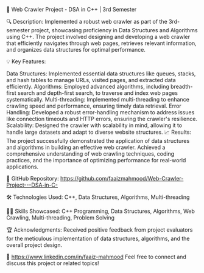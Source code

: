🚀 Web Crawler Project - DSA in C++ | 3rd Semester

🔍 Description:
Implemented a robust web crawler as part of the 3rd-semester project, showcasing proficiency in Data Structures and Algorithms using C++. The project involved designing and developing a web crawler that efficiently navigates through web pages, retrieves relevant information, and organizes data structures for optimal performance.

💡 Key Features:

Data Structures: Implemented essential data structures like queues, stacks, and hash tables to manage URLs, visited pages, and extracted data efficiently.
Algorithms: Employed advanced algorithms, including breadth-first search and depth-first search, to traverse and index web pages systematically.
Multi-threading: Implemented multi-threading to enhance crawling speed and performance, ensuring timely data retrieval.
Error Handling: Developed a robust error-handling mechanism to address issues like connection timeouts and HTTP errors, ensuring the crawler's resilience.
Scalability: Designed the crawler with scalability in mind, allowing it to handle large datasets and adapt to diverse website structures.
📈 Results:
The project successfully demonstrated the application of data structures and algorithms in building an effective web crawler. Achieved a comprehensive understanding of web crawling techniques, coding practices, and the importance of optimizing performance for real-world applications.

🔗 GitHub Repository:
https://github.com/faaizmahmood/Web-Crawler-Project---DSA-in-C-

🛠️ Technologies Used:
C++, Data Structures, Algorithms, Multi-threading

👨‍💻 Skills Showcased:
C++ Programming, Data Structures, Algorithms, Web Crawling, Multi-threading, Problem Solving

🏆 Acknowledgments:
Received positive feedback from project evaluators for the meticulous implementation of data structures, algorithms, and the overall project design.

🔗 https://www.linkedin.com/in/faaiz-mahmood
Feel free to connect and discuss this project or related topics!
